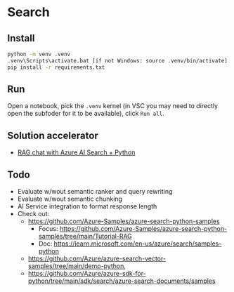 # Search

## Install

```bash
python -m venv .venv
.venv\Scripts\activate.bat [if not Windows: source .venv/bin/activate]
pip install -r requirements.txt
```

## Run
Open a notebook, pick the `.venv` kernel (in VSC you may need to directly open the subfoder for it to be available), click `Run all`.

## Solution accelerator
- [RAG chat with Azure AI Search + Python](https://azure.github.io/ai-app-templates/repo/azure-samples/azure-search-openai-demo/)

## Todo
- Evaluate w/wout semantic ranker and query rewriting
- Evaluate w/wout semantic chunking
- AI Service integration to format response length
- Check out:
    - https://github.com/Azure-Samples/azure-search-python-samples
        - Focus: https://github.com/Azure-Samples/azure-search-python-samples/tree/main/Tutorial-RAG
        - Doc: https://learn.microsoft.com/en-us/azure/search/samples-python
    - https://github.com/Azure/azure-search-vector-samples/tree/main/demo-python, 
    - https://github.com/Azure/azure-sdk-for-python/tree/main/sdk/search/azure-search-documents/samples

